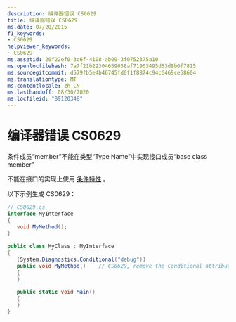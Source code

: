 ```yaml
---
description: 编译器错误 CS0629
title: 编译器错误 CS0629
ms.date: 07/20/2015
f1_keywords:
- CS0629
helpviewer_keywords:
- CS0629
ms.assetid: 20f22ef0-3c6f-4108-ab09-3f0752375a10
ms.openlocfilehash: 7a7f21b22304659058af71963495d53d8b0f7815
ms.sourcegitcommit: d579fb5e4b46745fd0f1f8874c94c6469ce58604
ms.translationtype: MT
ms.contentlocale: zh-CN
ms.lasthandoff: 08/30/2020
ms.locfileid: "89120348"
---
```

# <a name="compiler-error-cs0629"></a>编译器错误 CS0629

条件成员“member”不能在类型“Type Name”中实现接口成员“base class member”  
  
不能在接口的实现上使用 [条件特性](../language-reference/attributes/general.md#conditional-attribute) 。  
  
以下示例生成 CS0629：  
  
```csharp  
// CS0629.cs  
interface MyInterface  
{  
   void MyMethod();  
}  
  
public class MyClass : MyInterface  
{  
   [System.Diagnostics.Conditional("debug")]  
   public void MyMethod()    // CS0629, remove the Conditional attribute  
   {  
   }  
  
   public static void Main()  
   {  
   }  
}  
```
